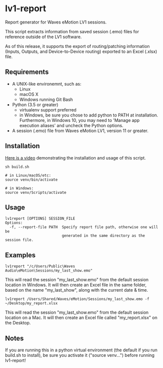 # lv1-report

Report generator for Waves eMotion LV1 sessions.

This script extracts information from saved session (.emo) files for reference outside of the LV1 software.

As of this release, it supports the export of routing/patching information (Inputs, Outputs, and Device-to-Device routing) exported to an Excel (.xlsx) file.

## Requirements

-   A UNIX-like environemnt, such as:
    -   Linux
    -   macOS X
    -   Windows running Git Bash
-   Python (3.5 or greater)
    -   virtualenv support preferred
    -   in Windows, be sure you chose to add python to PATH at installation. Furthermore, in Windows 10, you may need to 'Manage app execution aliases' and uncheck the Python options.
-   A session (.emo) file from Waves eMotion LV1, version 11 or greater.

## Installation

[Here is a video](https://www.youtube.com/watch?v=tgtNM7jWzR4) demonstrating the installation and usage of this script.

    sh build.sh

    # in Linux/macOS/etc:
    source venv/bin/activate

    # in Windows:
    source venv/Scripts/activate

## Usage

    lv1report [OPTIONS] SESSION_FILE
    Options:
      -f, --report-file PATH  Specify report file path, otherwise one will be
                              generated in the same directory as the session file.

## Examples

    lv1report "/c/Users/Public\Waves Audio\eMotion\Sessions/my_last_show.emo"

This will read the session "my_last_show.emo" from the default session location in Windows.
It will then create an Excel file in the same folder, based on the name "my_last_show", along with the current date & time.

    lv1report /Users/Shared/Waves/eMotion/Sessions/my_last_show.emo -f ~/Desktop/my_report.xlsx

This will read the session "my_last_show.emo" from the default session location on a Mac.
It will then create an Excel file called "my_report.xlsx" on the Desktop.

## Notes

If you are running this in a python virtual environment (the default if you run build.sh to install), be sure you activate it ("source venv...") before running lv1-report!
